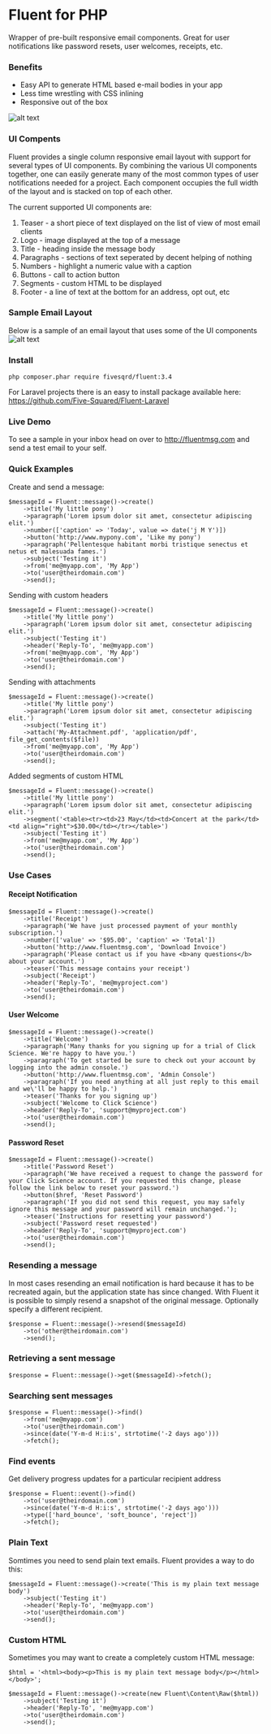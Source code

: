 Fluent for PHP
============
Wrapper of pre-built responsive email components. Great for user notifications like password resets, user welcomes, receipts, etc.

### Benefits ###
- Easy API to generate HTML based e-mail bodies in your app
- Less time wrestling with CSS inlining
- Responsive out of the box

![alt text](https://github.com/Five-Squared/Fluent-Library-PHP/blob/3.4/mockups/Responsive-Email-On-Apple-Devices.png "Responsive e-mail layout")

### UI Compents ###
Fluent provides a single column responsive email layout with support for several types of UI components. By combining the various UI components together, one can easily generate many of the most common types of user notifications needed for a project. Each component occupies the full width of the layout and is stacked on top of each other. 


The current supported UI components are:
1. Teaser - a short piece of text displayed on the list of view of most email clients
2. Logo - image displayed at the top of a message
3. Title - heading inside the message body
4. Paragraphs - sections of text seperated by decent helping of nothing
5. Numbers - highlight a numeric value with a caption
6. Buttons - call to action button
7. Segments - custom HTML to be displayed
8. Footer - a line of text at the bottom for an address, opt out, etc

### Sample Email Layout ###
Below is a sample of an email layout that uses some of the UI components
![alt text](https://github.com/Five-Squared/Fluent-Library-PHP/blob/3.4/mockups/Layout-640x960.png "Responsive e-mail layout")

### Install ###
```
php composer.phar require fivesqrd/fluent:3.4
```


For Laravel projects there is an easy to install package available here: https://github.com/Five-Squared/Fluent-Laravel

### Live Demo ###

To see a sample in your inbox head on over to http://fluentmsg.com and send a test email to your self.

### Quick Examples ###
Create and send a message:
```
$messageId = Fluent::message()->create()
    ->title('My little pony')
    ->paragraph('Lorem ipsum dolor sit amet, consectetur adipiscing elit.')
    ->number(['caption' => 'Today', value => date('j M Y')])
    ->button('http://www.mypony.com', 'Like my pony')
    ->paragraph('Pellentesque habitant morbi tristique senectus et netus et malesuada fames.')
    ->subject('Testing it')
    ->from('me@myapp.com', 'My App')
    ->to('user@theirdomain.com')
    ->send();
```

Sending with custom headers
```
$messageId = Fluent::message()->create()
    ->title('My little pony')
    ->paragraph('Lorem ipsum dolor sit amet, consectetur adipiscing elit.')
    ->subject('Testing it')
    ->header('Reply-To', 'me@myapp.com')
    ->from('me@myapp.com', 'My App')
    ->to('user@theirdomain.com')
    ->send();
```


Sending with attachments
```
$messageId = Fluent::message()->create()
    ->title('My little pony')
    ->paragraph('Lorem ipsum dolor sit amet, consectetur adipiscing elit.')
    ->subject('Testing it')
    ->attach('My-Attachment.pdf', 'application/pdf', file_get_contents($file))
    ->from('me@myapp.com', 'My App')
    ->to('user@theirdomain.com')
    ->send();
```

Added segments of custom HTML
```
$messageId = Fluent::message()->create()
    ->title('My little pony')
    ->paragraph('Lorem ipsum dolor sit amet, consectetur adipiscing elit.')
    ->segment('<table><tr><td>23 May</td><td>Concert at the park</td><td align="right">$30.00</td></tr></table>')
    ->subject('Testing it')
    ->from('me@myapp.com', 'My App')
    ->to('user@theirdomain.com')
    ->send();
```

### Use Cases ###

#### Receipt Notification ####
```
$messageId = Fluent::message()->create()
    ->title('Receipt')
    ->paragraph('We have just processed payment of your monthly subscription.')
    ->number(['value' => '$95.00', 'caption' => 'Total'])
    ->button('http://www.fluentmsg.com', 'Download Invoice')
    ->paragraph('Please contact us if you have <b>any questions</b> about your account.')
    ->teaser('This message contains your receipt')
    ->subject('Receipt')
    ->header('Reply-To', 'me@myproject.com')
    ->to('user@theirdomain.com')
    ->send();
```
#### User Welcome ####
```
$messageId = Fluent::message()->create()
    ->title('Welcome')
    ->paragraph('Many thanks for you signing up for a trial of Click Science. We're happy to have you.')
    ->paragraph('To get started be sure to check out your account by logging into the admin console.')
    ->button('http://www.fluentmsg.com', 'Admin Console')
    ->paragraph('If you need anything at all just reply to this email and we\'ll be happy to help.')
    ->teaser('Thanks for you signing up')
    ->subject('Welcome to Click Science')
    ->header('Reply-To', 'support@myproject.com')
    ->to('user@theirdomain.com')
    ->send();
```
#### Password Reset ####
```
$messageId = Fluent::message()->create()
    ->title('Password Reset')
    ->paragraph('We have received a request to change the password for your Click Science account. If you requested this change, please follow the link below to reset your password.')
    ->button($href, 'Reset Password')
    ->paragraph('If you did not send this request, you may safely ignore this message and your password will remain unchanged.');
    ->teaser('Instructions for resetting your password')
    ->subject('Password reset requested')
    ->header('Reply-To', 'support@myproject.com')
    ->to('user@theirdomain.com')
    ->send();
```
### Resending a message
In most cases resending an email notification is hard because it has to be recreated again, but the application state has since changed. With Fluent it is possible to simply resend a snapshot of the original message. Optionally specify a different recipient.
```
$response = Fluent::message()->resend($messageId)
    ->to('other@theirdomain.com')
    ->send();
```

### Retrieving a sent message
```
$response = Fluent::message()->get($messageId)->fetch();
```

### Searching sent messages
```
$response = Fluent::message()->find()
    ->from('me@myapp.com')
    ->to('user@theirdomain.com')
    ->since(date('Y-m-d H:i:s', strtotime('-2 days ago')))
    ->fetch();
```

### Find events
Get delivery progress updates for a particular recipient address
```
$response = Fluent::event()->find()
    ->to('user@theirdomain.com')
    ->since(date('Y-m-d H:i:s', strtotime('-2 days ago')))
    ->type(['hard_bounce', 'soft_bounce', 'reject'])
    ->fetch();
```

### Plain Text ###
Somtimes you need to send plain text emails. Fluent provides a way to do this:
```
$messageId = Fluent::message()->create('This is my plain text message body')
    ->subject('Testing it')
    ->header('Reply-To', 'me@myapp.com')
    ->to('user@theirdomain.com')
    ->send();
```

### Custom HTML ###
Sometimes you may want to create a completely custom HTML message:
```
$html = '<html><body><p>This is my plain text message body</p></html></body>';

$messageId = Fluent::message()->create(new Fluent\Content\Raw($html))
    ->subject('Testing it')
    ->header('Reply-To', 'me@myapp.com')
    ->to('user@theirdomain.com')
    ->send();
```

